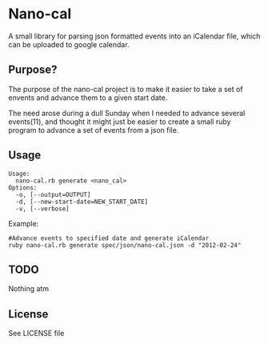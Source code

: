 Nano-cal
========

A small library for parsing json formatted events into an iCalendar file, which can be uploaded to google calendar.

Purpose?
--------

The purpose of the nano-cal project is to make it easier to take a set of envents and advance them to a given start date. 

The need arose during a dull Sunday when I needed to advance several events(11), and thought it might just be easier to create a small ruby program to advance a set of events from a json file.

Usage
-----

    Usage:
      nano-cal.rb generate <nano_cal>
    Options:
      -o, [--output=OUTPUT]                  
      -d, [--new-start-date=NEW_START_DATE]  
      -v, [--verbose]

Example:

    #Advance events to specified date and generate iCalendar
    ruby nano-cal.rb generate spec/json/nano-cal.json -d "2012-02-24"

TODO
----

Nothing atm

License
-------

See LICENSE file
